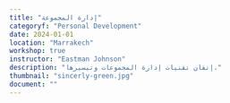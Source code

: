 ```yaml
---
title: "إدارة المجموعة"
categoryf: "Personal Development"
date: 2024-01-01
location: "Marrakech"
workshop: true
instructor: "Eastman Johnson"
description: "إتقان تقنيات إدارة المجموعات وتيسيرها."
thumbnail: "sincerly-green.jpg"
document: ""
---
```

